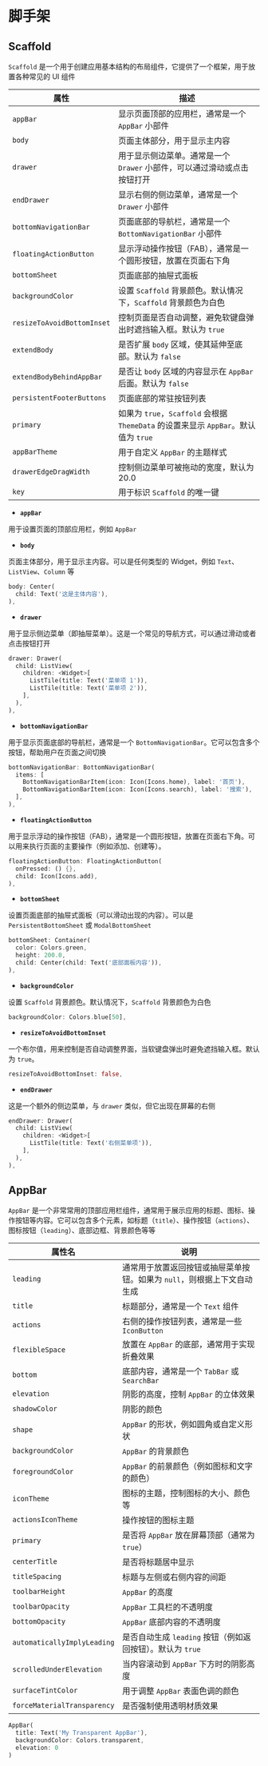 # 脚手架



## Scaffold



`Scaffold` 是一个用于创建应用基本结构的布局组件，它提供了一个框架，用于放置各种常见的 UI 组件

| 属性                       | 描述                                                         |
| -------------------------- | ------------------------------------------------------------ |
| `appBar`                   | 显示页面顶部的应用栏，通常是一个 `AppBar` 小部件             |
| `body`                     | 页面主体部分，用于显示主内容                                 |
| `drawer`                   | 用于显示侧边菜单。通常是一个 `Drawer` 小部件，可以通过滑动或点击按钮打开 |
| `endDrawer`                | 显示右侧的侧边菜单，通常是一个 `Drawer` 小部件               |
| `bottomNavigationBar`      | 页面底部的导航栏，通常是一个 `BottomNavigationBar` 小部件    |
| `floatingActionButton`     | 显示浮动操作按钮（FAB），通常是一个圆形按钮，放置在页面右下角 |
| `bottomSheet`              | 页面底部的抽屉式面板                                         |
| `backgroundColor`          | 设置 `Scaffold` 背景颜色。默认情况下，`Scaffold` 背景颜色为白色 |
| `resizeToAvoidBottomInset` | 控制页面是否自动调整，避免软键盘弹出时遮挡输入框。默认为 `true` |
| `extendBody`               | 是否扩展 `body` 区域，使其延伸至底部。默认为 `false`         |
| `extendBodyBehindAppBar`   | 是否让 `body` 区域的内容显示在 `AppBar` 后面。默认为 `false` |
| `persistentFooterButtons`  | 页面底部的常驻按钮列表                                       |
| `primary`                  | 如果为 `true`，`Scaffold` 会根据 `ThemeData` 的设置来显示 `AppBar`。默认值为 `true` |
| `appBarTheme`              | 用于自定义 `AppBar` 的主题样式                               |
| `drawerEdgeDragWidth`      | 控制侧边菜单可被拖动的宽度，默认为 20.0                      |
| `key`                      | 用于标识 `Scaffold` 的唯一键                                 |

- **`appBar`**

用于设置页面的顶部应用栏，例如 `AppBar`

- **`body`**

页面主体部分，用于显示主内容。可以是任何类型的 Widget，例如 `Text`、`ListView`、`Column` 等

```dart
body: Center(
  child: Text('这是主体内容'),
),
```

- **`drawer`**

用于显示侧边菜单（即抽屉菜单）。这是一个常见的导航方式，可以通过滑动或者点击按钮打开
```dart
drawer: Drawer(
  child: ListView(
    children: <Widget>[
      ListTile(title: Text('菜单项 1')),
      ListTile(title: Text('菜单项 2')),
    ],
  ),
),
```

- **`bottomNavigationBar`**

用于显示页面底部的导航栏，通常是一个 `BottomNavigationBar`。它可以包含多个按钮，帮助用户在页面之间切换

```dart
bottomNavigationBar: BottomNavigationBar(
  items: [
    BottomNavigationBarItem(icon: Icon(Icons.home), label: '首页'),
    BottomNavigationBarItem(icon: Icon(Icons.search), label: '搜索'),
  ],
),
```

- **`floatingActionButton`**

用于显示浮动的操作按钮（FAB），通常是一个圆形按钮，放置在页面右下角。可以用来执行页面的主要操作（例如添加、创建等）。

```dart
floatingActionButton: FloatingActionButton(
  onPressed: () {},
  child: Icon(Icons.add),
),
```

- **`bottomSheet`**

设置页面底部的抽屉式面板（可以滑动出现的内容）。可以是 `PersistentBottomSheet` 或 `ModalBottomSheet`

```dart
bottomSheet: Container(
  color: Colors.green,
  height: 200.0,
  child: Center(child: Text('底部面板内容')),
),
```

- **`backgroundColor`**

设置 `Scaffold` 背景颜色。默认情况下，`Scaffold` 背景颜色为白色

```dart
backgroundColor: Colors.blue[50],
```

- **`resizeToAvoidBottomInset`**

一个布尔值，用来控制是否自动调整界面，当软键盘弹出时避免遮挡输入框。默认为 `true`。

```dart
resizeToAvoidBottomInset: false,
```

- **`endDrawer`**

这是一个额外的侧边菜单，与 `drawer` 类似，但它出现在屏幕的右侧

```dart
endDrawer: Drawer(
  child: ListView(
    children: <Widget>[
      ListTile(title: Text('右侧菜单项')),
    ],
  ),
),
```



## AppBar

`AppBar` 是一个非常常用的顶部应用栏组件，通常用于展示应用的标题、图标、操作按钮等内容。它可以包含多个元素，如标题（`title`）、操作按钮（`actions`）、图标按钮（`leading`）、底部边框、背景颜色等等

| 属性名                      | 说明                                                         |
| --------------------------- | ------------------------------------------------------------ |
| `leading`                   | 通常用于放置返回按钮或抽屉菜单按钮。如果为 `null`，则根据上下文自动生成 |
| `title`                     | 标题部分，通常是一个 `Text` 组件                             |
| `actions`                   | 右侧的操作按钮列表，通常是一些 `IconButton`                  |
| `flexibleSpace`             | 放置在 `AppBar` 的底部，通常用于实现折叠效果                 |
| `bottom`                    | 底部内容，通常是一个 `TabBar` 或 `SearchBar`                 |
| `elevation`                 | 阴影的高度，控制 `AppBar` 的立体效果                         |
| `shadowColor`               | 阴影的颜色                                                   |
| `shape`                     | `AppBar` 的形状，例如圆角或自定义形状                        |
| `backgroundColor`           | `AppBar` 的背景颜色                                          |
| `foregroundColor`           | `AppBar` 的前景颜色（例如图标和文字的颜色）                  |
| `iconTheme`                 | 图标的主题，控制图标的大小、颜色等                           |
| `actionsIconTheme`          | 操作按钮的图标主题                                           |
| `primary`                   | 是否将 `AppBar` 放在屏幕顶部（通常为 `true`）                |
| `centerTitle`               | 是否将标题居中显示                                           |
| `titleSpacing`              | 标题与左侧或右侧内容的间距                                   |
| `toolbarHeight`             | `AppBar` 的高度                                              |
| `toolbarOpacity`            | `AppBar` 工具栏的不透明度                                    |
| `bottomOpacity`             | `AppBar` 底部内容的不透明度                                  |
| `automaticallyImplyLeading` | 是否自动生成 `leading` 按钮（例如返回按钮）。默认为 `true`   |
| `scrolledUnderElevation`    | 当内容滚动到 `AppBar` 下方时的阴影高度                       |
| `surfaceTintColor`          | 用于调整 `AppBar` 表面色调的颜色                             |
| `forceMaterialTransparency` | 是否强制使用透明材质效果                                     |

```dart
AppBar(
  title: Text('My Transparent AppBar'),
  backgroundColor: Colors.transparent,
  elevation: 0
)
```
